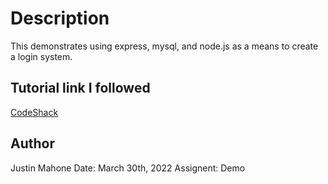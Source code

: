 # Description

This demonstrates using express, mysql, and node.js as a means to create a login system.
 
## Tutorial link I followed

[CodeShack](https://codeshack.io/basic-login-system-nodejs-express-mysql/#whatyouwilllearn)

## Author

Justin Mahone
Date: March 30th, 2022
Assignent: Demo

